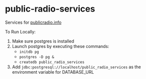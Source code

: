 public-radio-services
===============

Services for [publicradio.info](https://github.com/radioopensource/dotinfo)

To Run Locally:

1. Make sure postgres is installed
2. Launch postgres by executing these commands:
	- `initdb pg`
	- `postgres -D pg &`
	- `createdb public_radio_services`
3. Add `jdbc:postgresql://localhost/public_radio_services` as the environment variable for DATABASE_URL 